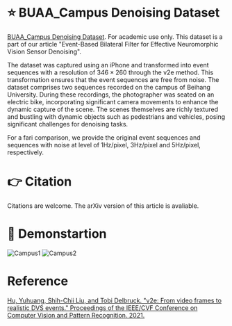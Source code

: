 # :star: BUAA_Campus Denoising Dataset
[BUAA_Campus Denoising Dataset](https://drive.google.com/drive/folders/1NiswzR7yJ9z_nxOyc7dXW76b0hXZdViz?usp=sharing). For academic use only. This dataset is a part of our article "Event-Based Bilateral Filter for Effective Neuromorphic Vision Sensor Denoising". 

The dataset was captured using an iPhone and transformed into event sequences with a resolution of $346\times260$ through the v2e method. This transformation ensures that the event sequences are free from noise. The dataset comprises two sequences recorded on the campus of Beihang University. During these recordings, the photographer was seated on an electric bike, incorporating significant camera movements to enhance the dynamic capture of the scene. The scenes themselves are richly textured and bustling with dynamic objects such as pedestrians and vehicles, posing significant challenges for denoising tasks.

For a fari comparison, we provide the original event sequences and sequences with noise at level of 1Hz/pixel, 3Hz/pixel and 5Hz/pixel, respectively.

# :point_right: Citation
Citations are welcome. The arXiv version of this article is avaliable.

# :dizzy: Demonstartion
![Campus1](https://github.com/shicy17/BUAA_campus/blob/main/Demonstration/Campus1.gif?raw=true "Campus1") ![Campus2](https://github.com/shicy17/BUAA_campus/blob/main/Demonstration/Campus2.gif?raw=true "Campus2")

# Reference
[Hu, Yuhuang, Shih-Chii Liu, and Tobi Delbruck. "v2e: From video frames to realistic DVS events." Proceedings of the IEEE/CVF Conference on Computer Vision and Pattern Recognition. 2021.](http://arxiv.org/abs/2006.07722)
